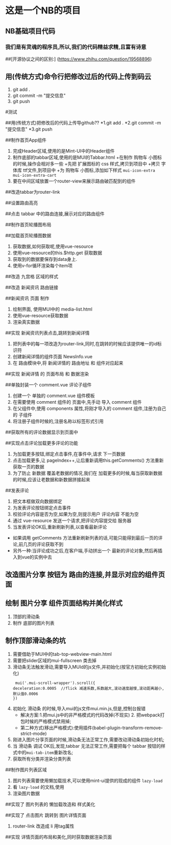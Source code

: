 # 这是一个NB的项目

## NB基础项目代码

### 我们是有灵魂的程序员,所以,我们的代码精益求精,且富有诗意

##[开源协议之间的区别:]
(https://www.zhihu.com/question/19568896)

## 用(传统方式)命令行把修改过后的代码上传到码云
1. git add .
2. git commit -m "提交信息"
3. git push

#测试

##用(传统方式)把修改后的代码上传导github??
*1.git add .
*2.git commit -m "提交信息"
*3.git push

##制作首页App组件
1. 完成Header区域,使用的是Mint-UI中的Header组件
2. 制作底部的tabbar区域,使用的是MUI的Tabbar.html
    +在制作 购物车 小图标的时候,操作会相对多一些
    +先把 扩展图标的 css 样式,拷贝到项目中
    +拷贝 字体库 ttf文件,到项目中
    +为 购物车 小图标,添加如下样式 `mui-icon-extra mui-icon-extra-cart`
3. 要在中间区域放置一个router-view来展示路由破匹配到的组件

##改造tabbar为router-link

##设置路由高亮

##点击 tabbar 中的路由连接,展示对应的路由组件

##制作首页轮播图布局


##加载首页轮播图数据
1. 获取数据,如何获取呢,使用vue-resource
2. 使用vue-resource的this.$http.get 获取数据
3. 获取到的数据要保存到data身上.
4. 使用v-for循环渲染每个item项


##改造 九宫格 区域的样式


##改造 新闻资讯 路由链接

##新闻资讯 页面 制作
1. 绘制界面, 使用MUI中的 media-list.html
2. 使用vue-resource获取数据
3. 渲染真实数据

##实现 新闻资讯列表点击,跳转到新闻详情
1. 把列表中的每一项改造为router-link,同时,在跳转的时候应该提供唯一的id标识符
2. 创建新闻详情的组件页面 NewsInfo.vue
3. 在 路由模块中,将 新闻详情的 路由地址 和 组件对应起来

##实现 新闻详情 的 页面布局 和 数据渲染


##单独封装一个 comment.vue 评论子组件
1. 创建一个 单独的 comment.vue 组件模板
2. 在需要使用 comment 组件的 页面中,先手动 导入 comment 组件
3. 在父组件中,使用 components 属性,将刚才导入的 comment 组件,注册为自己的 子组件
4. 将注册子组件时候的,注册名称以标签形式引用

##获取所有的评论数据显示到页面中


##实现点击评论加载更多评论的功能
1. 为加载更多按钮,绑定点击事件,在事件中,请求 下一页数据
2. 点击加载更多,让 pageIndex++,让后重新调用this.getComments() 方法重新获取一页的数据
3. 为了防止 新数据 覆盖老数据的情况,我们在 加载更多的时候,每当获取新数据的时候,应该让老数据和新数据拼接起来

##发表评论
1. 把文本框做双向数据绑定
2. 为发表评论按钮绑定点击事件
3. 校验评论内容是否为空,如果为空,则提示用户 评论内容 不能为空
4. 通过 vue-resource 发送一个请求,把评论内容提交给 服务器
5. 当发表评论OK后,重新刷新列表,以查看最新评论
+ 如果调用 getComments 方法重新刷新列表的话,可能只能得到最后一页的评论,前几页的评论获取不到
+ 另外一种:当评论成功之后,在客户端,手动拼出一个 最新的评论对象,然后再插入到vue的实例中去

## 改造图片分享 按钮为 路由的连接,并显示对应的组件页面

## 绘制 图片分享 组件页面结构并美化样式
1. 顶部的滑动条
2. 制作 底部的图片列表
## 制作顶部滑动条的坑
1. 需要借助于MUI中的tab-top-webview-main.html
2. 需要把slider区域的mui-fullscreen 类去掉
3. 滑动条无法触发滑动,需要导入MUId的js文件,并初始化(按官方初始化实例初始化)
    ```
     mui('.mui-scroll-wrapper').scroll({
    deceleration:0.0005  //flick 减速系数,系数越大,滚动速度越慢,滚动距离越小,默认值0.0006
    }) 
    ```
4. 初始化 滑动条 的时候,导入mui的js文件mui.min.js,但是,控制台报错 
    + 解决方案:1.把mui.js中的非严格模式的代码改掉(不现实)  2. 把webpack打包时候的严格模式禁用掉;
    + 第二种方式(移出严格模式):使用插件(babel-plugin-transform-remove-strict-mode)
5. 刚进入图片分享页面的时候,滑动条无法正常工作,需要改动滑动条初始化时机;
6. 当 滑动条 调试 OK后,发现,tabbar 无法正常工作,需要把每个 tabbar 按钮的样式中的`mui-tab-item`重新改名;
7. 获取所有分类并渲染分类列表

##制作图片列表区域
1. 图片列表需要使用懒加载技术,可以使用mint-ui提供的现成的组件 `lazy-load`
2. 看 `lazy-load` 的文档,使用
3. 渲染图片数据

##实现了 图片列表的 懒加载改造和 样式美化

##实现了 点击图片 跳转到 图片详情页面
1. router-link 改造成 li 用tag属性


##实现 详情页面的布局和美化,同时获取数据渲染页面